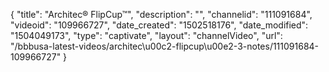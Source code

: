 {
    "title": "Architec&reg; FlipCup&trade;",
    "description": "",
    "channelid": "111091684",
    "videoid": "109966727",
    "date_created": "1502518176",
    "date_modified": "1504049173",
    "type": "captivate",
    "layout": "channelVideo",
    "url": "\/bbbusa-latest-videos\/architec\u00c2-flipcup\u00e2-3-notes\/111091684-109966727"
}
